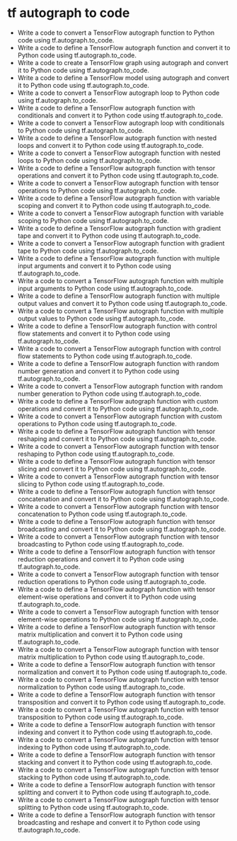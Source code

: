 # tf autograph to code

- Write a code to convert a TensorFlow autograph function to Python code using tf.autograph.to_code.
- Write a code to define a TensorFlow autograph function and convert it to Python code using tf.autograph.to_code.
- Write a code to create a TensorFlow graph using autograph and convert it to Python code using tf.autograph.to_code.
- Write a code to define a TensorFlow model using autograph and convert it to Python code using tf.autograph.to_code.
- Write a code to convert a TensorFlow autograph loop to Python code using tf.autograph.to_code.
- Write a code to define a TensorFlow autograph function with conditionals and convert it to Python code using tf.autograph.to_code.
- Write a code to convert a TensorFlow autograph loop with conditionals to Python code using tf.autograph.to_code.
- Write a code to define a TensorFlow autograph function with nested loops and convert it to Python code using tf.autograph.to_code.
- Write a code to convert a TensorFlow autograph function with nested loops to Python code using tf.autograph.to_code.
- Write a code to define a TensorFlow autograph function with tensor operations and convert it to Python code using tf.autograph.to_code.
- Write a code to convert a TensorFlow autograph function with tensor operations to Python code using tf.autograph.to_code.
- Write a code to define a TensorFlow autograph function with variable scoping and convert it to Python code using tf.autograph.to_code.
- Write a code to convert a TensorFlow autograph function with variable scoping to Python code using tf.autograph.to_code.
- Write a code to define a TensorFlow autograph function with gradient tape and convert it to Python code using tf.autograph.to_code.
- Write a code to convert a TensorFlow autograph function with gradient tape to Python code using tf.autograph.to_code.
- Write a code to define a TensorFlow autograph function with multiple input arguments and convert it to Python code using tf.autograph.to_code.
- Write a code to convert a TensorFlow autograph function with multiple input arguments to Python code using tf.autograph.to_code.
- Write a code to define a TensorFlow autograph function with multiple output values and convert it to Python code using tf.autograph.to_code.
- Write a code to convert a TensorFlow autograph function with multiple output values to Python code using tf.autograph.to_code.
- Write a code to define a TensorFlow autograph function with control flow statements and convert it to Python code using tf.autograph.to_code.
- Write a code to convert a TensorFlow autograph function with control flow statements to Python code using tf.autograph.to_code.
- Write a code to define a TensorFlow autograph function with random number generation and convert it to Python code using tf.autograph.to_code.
- Write a code to convert a TensorFlow autograph function with random number generation to Python code using tf.autograph.to_code.
- Write a code to define a TensorFlow autograph function with custom operations and convert it to Python code using tf.autograph.to_code.
- Write a code to convert a TensorFlow autograph function with custom operations to Python code using tf.autograph.to_code.
- Write a code to define a TensorFlow autograph function with tensor reshaping and convert it to Python code using tf.autograph.to_code.
- Write a code to convert a TensorFlow autograph function with tensor reshaping to Python code using tf.autograph.to_code.
- Write a code to define a TensorFlow autograph function with tensor slicing and convert it to Python code using tf.autograph.to_code.
- Write a code to convert a TensorFlow autograph function with tensor slicing to Python code using tf.autograph.to_code.
- Write a code to define a TensorFlow autograph function with tensor concatenation and convert it to Python code using tf.autograph.to_code.
- Write a code to convert a TensorFlow autograph function with tensor concatenation to Python code using tf.autograph.to_code.
- Write a code to define a TensorFlow autograph function with tensor broadcasting and convert it to Python code using tf.autograph.to_code.
- Write a code to convert a TensorFlow autograph function with tensor broadcasting to Python code using tf.autograph.to_code.
- Write a code to define a TensorFlow autograph function with tensor reduction operations and convert it to Python code using tf.autograph.to_code.
- Write a code to convert a TensorFlow autograph function with tensor reduction operations to Python code using tf.autograph.to_code.
- Write a code to define a TensorFlow autograph function with tensor element-wise operations and convert it to Python code using tf.autograph.to_code.
- Write a code to convert a TensorFlow autograph function with tensor element-wise operations to Python code using tf.autograph.to_code.
- Write a code to define a TensorFlow autograph function with tensor matrix multiplication and convert it to Python code using tf.autograph.to_code.
- Write a code to convert a TensorFlow autograph function with tensor matrix multiplication to Python code using tf.autograph.to_code.
- Write a code to define a TensorFlow autograph function with tensor normalization and convert it to Python code using tf.autograph.to_code.
- Write a code to convert a TensorFlow autograph function with tensor normalization to Python code using tf.autograph.to_code.
- Write a code to define a TensorFlow autograph function with tensor transposition and convert it to Python code using tf.autograph.to_code.
- Write a code to convert a TensorFlow autograph function with tensor transposition to Python code using tf.autograph.to_code.
- Write a code to define a TensorFlow autograph function with tensor indexing and convert it to Python code using tf.autograph.to_code.
- Write a code to convert a TensorFlow autograph function with tensor indexing to Python code using tf.autograph.to_code.
- Write a code to define a TensorFlow autograph function with tensor stacking and convert it to Python code using tf.autograph.to_code.
- Write a code to convert a TensorFlow autograph function with tensor stacking to Python code using tf.autograph.to_code.
- Write a code to define a TensorFlow autograph function with tensor splitting and convert it to Python code using tf.autograph.to_code.
- Write a code to convert a TensorFlow autograph function with tensor splitting to Python code using tf.autograph.to_code.
- Write a code to define a TensorFlow autograph function with tensor broadcasting and reshape and convert it to Python code using tf.autograph.to_code.